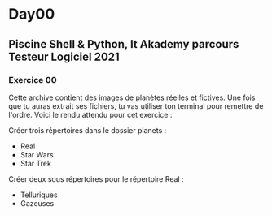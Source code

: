 # Day00

Piscine Shell &amp; Python, It Akademy parcours Testeur Logiciel 2021
---

### Exercice 00

Cette archive contient des images de planètes réelles et fictives. Une fois que tu auras extrait ses fichiers, tu vas utiliser ton terminal pour remettre de l'ordre.
Voici le rendu attendu pour cet exercice : 

Créer trois répertoires dans le dossier planets : 
  * Real
  * Star Wars  
  * Star Trek
 
Créer deux sous répertoires pour le répertoire Real :
  * Telluriques 
  * Gazeuses

